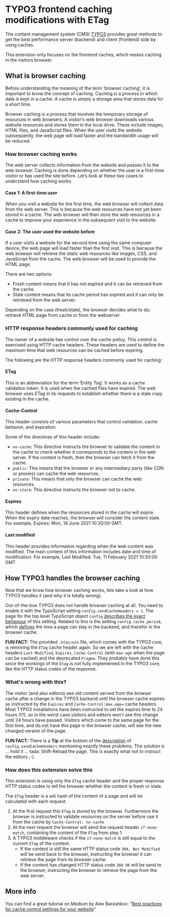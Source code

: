 # TYPO3 frontend caching modifications with ETag

The content management system (CMS) [TYPO3](https://typo3.org/) provides great methods to get the best performance 
server (backend) and client (frontend) side by using caches. 

This extension only focuses on the frontend caches, which means caching in the visitors browser.

## What is browser caching

Before understanding the meaning of the term ‘browser caching’, it is important to know the concept of caching. Caching 
is a process in which data is kept in a cache. A cache is simply a storage area that stores data for a short time.

Browser caching is a process that involves the temporary storage of resources in web browsers. A visitor’s web browser 
downloads various website resources and stores them in the local drive. These include images, HTML files, and JavaScript 
files. When the user visits the website subsequently, the web page will load faster and the bandwidth usage will be 
reduced.

### How browser caching works

The web server collects information from the website and passes it to the web browser. Caching is done depending on 
whether the user is a first-time visitor or has used the site before. Let’s look at these two cases to understand how 
caching works.

#### Case 1: A first-time user

When you visit a website for the first time, the web browser will collect data from the web server. This is because the 
web resources have not yet been stored in a cache. The web browser will then store the web resources in a cache to 
improve your experience in the subsequent visit to the website.

#### Case 2: The user used the website before

If a user visits a website for the second time using the same computer device, the web page will load faster than the 
first visit. This is because the web browser will retrieve the static web resources like images, CSS, and JavaScript 
from the cache. The web browser will be used to provide the HTML page.

There are two options:

- Fresh content means that it has not expired and it can be retrieved from the cache. 
- Stale content means that its cache period has expired and it can only be retrieved from the web server.

Depending on the case (fresh/stale), the browser decides what to do; retrieve HTML page from cache or from the 
webserver.

### HTTP response headers commonly used for caching

The owner of a website has control over the cache policy. This control is exercised using HTTP cache headers. These 
headers are used to define the maximum time that web resources can be cached before expiring.

The following are the HTTP response headers commonly used for caching:

#### ETag

This is an abbreviation for the term ‘Entity Tag’. It works as a cache validation token. It is used when the cached 
files have expired. The web browser uses ETag in its requests to establish whether there is a stale copy existing in the 
cache.

#### Cache-Control

This header consists of various parameters that control validation, cache behavior, and expiration.

Some of the directives of this header include:

- `no-cache`: This directive instructs the browser to validate the content in the cache to check whether it corresponds to 
  the content in the web server. If the content is fresh, then the browser can fetch it from the cache.
- `public`: This means that the browser or any intermediary party (like CDN or proxies) can cache the web resources.
- `private`: This means that only the browser can cache the web resources.
- `no-store`: This directive instructs the browser not to cache.

#### Expires

This header defines when the resources stored in the cache will expire. When the expiry date reaches, the browser will 
consider the content stale. For example, Expires: Mon, 14 June 2021 10:30:00 GMT.

#### Last modified

This header provides information regarding when the web content was modified. The main content of this information 
includes date and time of modification. For example, Last Modified: Tue, 11 February 2021 10:30:00 GMT.

## How TYPO3 handles the browser caching

Now that we know how browser caching works, lets take a look at how TYPO3 handles it (and why it is totally wrong). 

Out-of-the-box TYPO3 does not handle browser caching at all. You need to enable it with the TypoScript setting 
`config.sendCacheHeaders = 1`. The page for the top level TypoScript object `config` 
[describes the exact behaviour](https://docs.typo3.org/m/typo3/reference-typoscript/main/en-us/Setup/Config/Index.html#sendcacheheaders) 
of this setting. Related to this is the setting `config.cache_period`, which 
[defines](https://docs.typo3.org/m/typo3/reference-typoscript/main/en-us/Setup/Config/Index.html#cache-period) the time
a page can stay in the backend, and therefor in the browser cache.

**FUN FACT:** The provided `.htaccess` file, which comes with the TYPO3 core, is removing the `ETag` cache header
again. So we are left with the cache headers `Last-Modified`, `Expires`, `Cache-Control` (with `max-age` when the page
can be cached) and the deprecated `Pragma`. They probably have done this since the workings of the `Etag` is not fully 
implemented in the TYPO3 core, like the HTTP status codes of the response.

### What's wrong with this?

The visitor (and also editors) see old content served from the browser cache after a change in the TYPO3 backend until 
the browser cache expires as instructed by the `Expires` and `Cache-Control:max-age=` cache headers. Most TYPO3 
installations have been instructed to set the expires time to 24 hours (!!!), so in the worst case visitors and editors 
won't see this change until 24 hours have passed. Visitors which come to the same page for the first time, and do not 
have this page in the browser cache, will see the new changed version of the page.

**FUN FACT:** There is a **Tip** at the bottom of the 
[description](https://docs.typo3.org/m/typo3/reference-typoscript/main/en-us/Setup/Config/Index.html#sendcacheheaders) 
of `config.sendCacheHeaders` mentioning exactly these problems. The solution is ... hold it ... tada: Shift-Reload the 
page. This is exactly what not to instruct the editors ;-)

### How does this extension solve this

This extension is using only the `ETag` cache header and the proper response HTTP status codes to tell the browser
whether the content is fresh or stale.

The `ETag` header is a `md5` hash of the content of a page and will be calculated with each request.
1. At the first request this `ETag` is stored by the browser. Furthermore the browser is instructed to validate 
   resources on the server before use it from the cache by `Cache-Control: no-cache`
2. At the next request the browser will send the request header `if-none-match`, containing the content of the `ETag` 
   from step 1.
3. A TYPO3 middleware checks if the `if-none-match` is still equal to the current `ETag` of the content. 
   - If the content is still the same HTTP status code `304, Not Modified` will be send back to the browser, instructing
     the browser it can retrieve the page from its browser cache.
   - If the content has changed HTTP status code `200 OK` will be send to the browser, instructing the browser to 
     retrieve the page from the web server.

## More info

You can find a great tutorial on Medium by Alex Barashkov: 
"[Best practices for cache control settings for your website](https://medium.com/pixelpoint/best-practices-for-cache-control-settings-for-your-website-ff262b38c5a2)"
